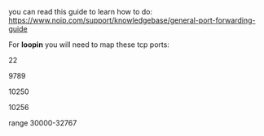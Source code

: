 you can read this guide to learn how to do: https://www.noip.com/support/knowledgebase/general-port-forwarding-guide 



For **loopin** you will need to map these tcp ports: 

22 

9789 

10250 

10256 

range 30000-32767









